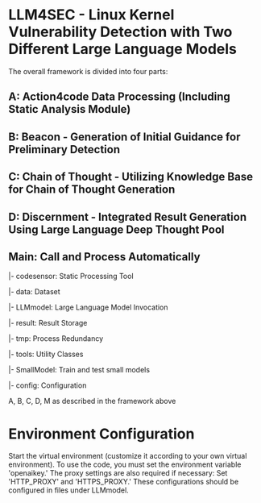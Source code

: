 # LLM4SEC - Linux Kernel Vulnerability Detection with Two Different Large Language Models

The overall framework is divided into four parts:

## A: Action4code Data Processing (Including Static Analysis Module)

## B: Beacon - Generation of Initial Guidance for Preliminary Detection

## C: Chain of Thought - Utilizing Knowledge Base for Chain of Thought Generation

## D: Discernment - Integrated Result Generation Using Large Language Deep Thought Pool

## Main: Call and Process Automatically

|- codesensor: Static Processing Tool

|- data: Dataset

|- LLMmodel: Large Language Model Invocation

|- result: Result Storage

|- tmp: Process Redundancy

|- tools: Utility Classes

|- SmallModel: Train and test small models

|- config: Configuration


A, B, C, D, M as described in the framework above

# Environment Configuration
Start the virtual environment (customize it according to your own virtual environment).
To use the code, you must set the environment variable 'openaikey.'
The proxy settings are also required if necessary:
Set 'HTTP_PROXY' and 'HTTPS_PROXY.'
These configurations should be configured in files under LLMmodel.
